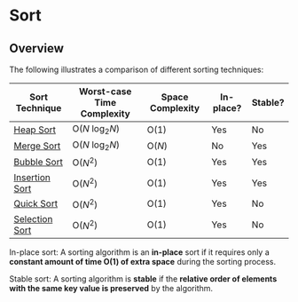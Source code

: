 # Sort

## Overview
The following illustrates a comparison of different sorting techniques:

| Sort Technique                                                                                 | Worst-case Time Complexity | Space Complexity | In-place? | Stable? |
|------------------------------------------------------------------------------------------------|----------------------------|------------------|-----------|---------|
| [Heap Sort](https://github.com/shumarb/learning/tree/main/algorithms/sort/heap-sort)           | O(_N_ log<sub>2</sub>_N_)  | O(1)             | Yes       | No      |
| [Merge Sort](https://github.com/shumarb/learning/tree/main/algorithms/sort/merge-sort)         | O(_N_ log<sub>2</sub>_N_)  | O(_N_)           | No        | Yes     |
| [Bubble Sort](https://github.com/shumarb/learning/tree/main/algorithms/sort/bubble-sort)       | O($N^2$)                   | O(1)             | Yes       | Yes     |
| [Insertion Sort](https://github.com/shumarb/learning/tree/main/algorithms/sort/insertion-sort) | O($N^2$)                   | O(1)             | Yes       | Yes     |
| [Quick Sort](https://github.com/shumarb/learning/tree/main/algorithms/sort/quick-sort)         | O($N^2$)                   | O(1)             | Yes       | No      |
| [Selection Sort](https://github.com/shumarb/learning/tree/main/algorithms/sort/selection-sort) | O($N^2$)                   | O(1)             | Yes       | No      |

In-place sort: A sorting algorithm is an **in-place** sort if it requires only a **constant amount of time O(1) of extra space** during the sorting process.

Stable sort: A sorting algorithm is **stable** if the **relative order of elements with the same key value is preserved** by the algorithm.
